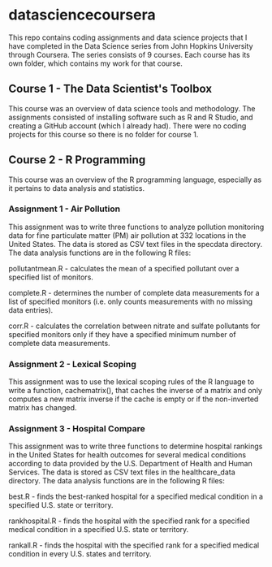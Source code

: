 # datasciencecoursera

This repo contains coding assignments and data science projects that I have completed in the Data Science series from John Hopkins University through Coursera. The series consists of 9 courses. Each course has its own folder, which contains my work for that course.

## Course 1 - The Data Scientist's Toolbox

This course was an overview of data science tools and methodology. The assignments consisted of installing software such as R and R Studio, and creating a GitHub account (which I already had). There were no coding projects for this course so there is no folder for course 1.

## Course 2 - R Programming

This course was an overview of the R programming language, especially as it pertains to data analysis and statistics.

### Assignment 1 - Air Pollution

This assignment was to write three functions to analyze pollution monitoring data for fine particulate matter (PM) air pollution at 332 locations in the United States. The data is stored as CSV text files in the specdata directory. The data analysis functions are in the following R files:

pollutantmean.R - calculates the mean of a specified pollutant over a specified list of monitors.

complete.R - determines the number of complete data measurements for a list of specified monitors (i.e. only counts measurements with no missing data entries).

corr.R - calculates the correlation between nitrate and sulfate pollutants for specified monitors only if they have a specified minimum number of complete data measurements.

### Assignment 2 - Lexical Scoping

This assignment was to use the lexical scoping rules of the R language to write a function, cachematrix(), that caches the inverse of a matrix and only computes a new matrix inverse if the cache is empty or if the non-inverted matrix has changed.

### Assignment 3 - Hospital Compare

This assignment was to write three functions to determine hospital rankings in the United States for health outcomes for several medical conditions according to data provided by the U.S. Department of Health and Human Services. The data is stored as CSV text files in the healthcare_data directory. The data analysis functions are in the following R files:

best.R - finds the best-ranked hospital for a specified medical condition in a specified U.S. state or territory.

rankhospital.R - finds the hospital with the specified rank for a specified medical condition in a specified U.S. state or territory.

rankall.R - finds the hospital with the specified rank for a specified medical condition in every U.S. states and territory.